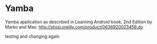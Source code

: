Yamba
=====

Yamba application as described in Learning Android book, 2nd Edition by Marko and Mas: http://shop.oreilly.com/product/0636920023456.do


testing and changing again
